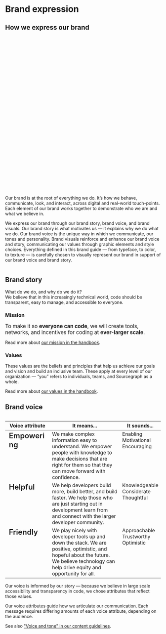 # Brand expression

<style>
  .container {
    --width: 1300px;
  }
</style>

## How we express our brand

<object role="img" data="how_we_express_our_brand.svg" width="555" height="514" style="float: right; margin-left: 2rem; max-width: 32rem; aspect-ratio: 555 / 514"></object>

Our brand is at the root of everything we do. It’s how we behave, communicate, look, and interact, across digital and real-world touch-points. Each element of our brand works together to demonstrate who we are and what we believe in.

We express our brand through our brand story, brand voice, and brand visuals. Our brand story is what motivates us — it explains why we do what we do. Our brand voice is the unique way in which we communicate, our tones and personality. Brand visuals reinforce and enhance our brand voice and story, communicating our values through graphic elements and style choices. Everything defined in this brand guide — from typeface, to color, to texture — is carefully chosen to visually represent our brand in support of our brand voice and brand story.

<div style="clear: both"></div>

## Brand story

What do we do, and why do we do it?<br>
We believe that in this increasingly technical world, code should be transparent, easy to manage, and accessible to everyone.

### Mission

<span style="font-size: larger">To make it so <strong class="text-vivid-violet">everyone can code</strong>, we will create tools, networks, and incentives for coding at <strong class="text-vivid-violet">ever-larger scale</strong>.</span>

Read more about [our mission in the handbook](../../../../strategy-goals/strategy/index.md#mission).

### Values

These values are the beliefs and principles that help us achieve our goals and vision and build an inclusive team. These apply at every level of our organization — “you” refers to individuals, teams, and Sourcegraph as a whole.

Read more about [our values in the handbook](../../../../company-info-and-process/values/index.md).

## Brand voice

<style>
  .brand-voice-table {
    max-width: 40rem;
    margin-left: 1rem;
    float: right;
  }
  .brand-voice-table td {
    vertical-align: top;
  }
  td.voice-attribute {
    font-size: 1.5em;
    font-weight: 600;
  }
  .voice-attribute {
    max-width: 7.5rem;
  }
  .it-means {
    max-width: 15rem;
  }
</style>

<table class="brand-voice-table">
  <thead>
    <tr>
      <th class="voice-attribute">Voice attribute</th>
      <th>It means...</th>
      <th>It sounds...</th>
    </tr>
  </thead>
  <tbody>
    <tr>
      <td class="voice-attribute">Empowering</td>
      <td class="it-means">We make complex information easy to understand. We empower people with knowledge to make decisions that are right for them so that they can move forward with confidence.</td>
      <td>Enabling<br> Motivational<br> Encouraging</td>
    </tr>
    <tr>
      <td class="voice-attribute">Helpful</td>
      <td class="it-means">We help developers build more, build better, and build faster. We help those who are just starting out in development learn from and connect with the larger developer community.</td>
      <td>Knowledgeable<br> Considerate<br> Thoughtful</td>
    </tr>
    <tr>
      <td class="voice-attribute">Friendly</td>
      <td class="it-means">We play nicely with developer tools up and down the stack. We are positive, optimistic, and hopeful about the future. We believe technology can help drive equity and opportunity for all.</td>
      <td>Approachable<br> Trustworthy<br> Optimistic</td>
    </tr>
  </tbody>
</table>

Our voice is informed by our story — because we believe in large scale accessibility and transparency in code, we chose attributes that reflect those values.

Our voice attributes guide how we articulate our communication. Each message requires differing amounts of each voice attribute, depending on the audience.

See also ["Voice and tone" in our content guidelines](../../../../company-info-and-process/communication/content_guidelines/voice_and_tone.md).
